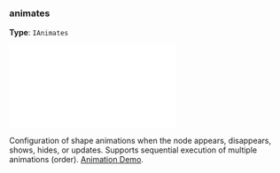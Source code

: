 ### animates

**Type**: `IAnimates`

<embed src="./IAnimates.en.md"></embed>

Configuration of shape animations when the node appears, disappears, shows, hides, or updates. Supports sequential execution of multiple animations (order). [Animation Demo](/en/examples/scatter/changePosition/#itemAnimates).
